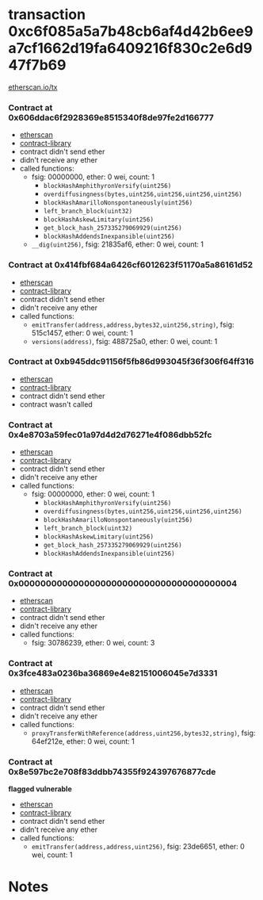 # transaction 0xc6f085a5a7b48cb6af4d42b6ee9a7cf1662d19fa6409216f830c2e6d947f7b69

[etherscan.io/tx](https://etherscan.io/tx/0xc6f085a5a7b48cb6af4d42b6ee9a7cf1662d19fa6409216f830c2e6d947f7b69)


### Contract at 0x606ddac6f2928369e8515340f8de97fe2d166777

* [etherscan](https://etherscan.io/address/0x606ddac6f2928369e8515340f8de97fe2d166777)
* [contract-library](https://contract-library.com/#!/contracts/MAINNET/606ddac6f2928369e8515340f8de97fe2d166777)
* contract didn't send ether
* didn't receive any ether
* called functions:
    * fsig: 00000000, ether: 0 wei, count: 1
        * `blockHashAmphithyronVersify(uint256)`
        * `overdiffusingness(bytes,uint256,uint256,uint256,uint256)`
        * `blockHashAmarilloNonspontaneously(uint256)`
        * `left_branch_block(uint32)`
        * `blockHashAskewLimitary(uint256)`
        * `get_block_hash_257335279069929(uint256)`
        * `blockHashAddendsInexpansible(uint256)`
    * `__dig(uint256)`, fsig: 21835af6, ether: 0 wei, count: 1


### Contract at 0x414fbf684a6426cf6012623f51170a5a86161d52

* [etherscan](https://etherscan.io/address/0x414fbf684a6426cf6012623f51170a5a86161d52)
* [contract-library](https://contract-library.com/#!/contracts/MAINNET/414fbf684a6426cf6012623f51170a5a86161d52)
* contract didn't send ether
* didn't receive any ether
* called functions:
    * `emitTransfer(address,address,bytes32,uint256,string)`, fsig: 515c1457, ether: 0 wei, count: 1
    * `versions(address)`, fsig: 488725a0, ether: 0 wei, count: 1


### Contract at 0xb945ddc91156f5fb86d993045f36f306f64ff316

* [etherscan](https://etherscan.io/address/0xb945ddc91156f5fb86d993045f36f306f64ff316)
* [contract-library](https://contract-library.com/#!/contracts/MAINNET/b945ddc91156f5fb86d993045f36f306f64ff316)
* contract didn't send ether
* contract wasn't called


### Contract at 0x4e8703a59fec01a97d4d2d76271e4f086dbb52fc

* [etherscan](https://etherscan.io/address/0x4e8703a59fec01a97d4d2d76271e4f086dbb52fc)
* [contract-library](https://contract-library.com/#!/contracts/MAINNET/4e8703a59fec01a97d4d2d76271e4f086dbb52fc)
* contract didn't send ether
* didn't receive any ether
* called functions:
    * fsig: 00000000, ether: 0 wei, count: 1
        * `blockHashAmphithyronVersify(uint256)`
        * `overdiffusingness(bytes,uint256,uint256,uint256,uint256)`
        * `blockHashAmarilloNonspontaneously(uint256)`
        * `left_branch_block(uint32)`
        * `blockHashAskewLimitary(uint256)`
        * `get_block_hash_257335279069929(uint256)`
        * `blockHashAddendsInexpansible(uint256)`


### Contract at 0x0000000000000000000000000000000000000004

* [etherscan](https://etherscan.io/address/0x0000000000000000000000000000000000000004)
* [contract-library](https://contract-library.com/#!/contracts/MAINNET/0000000000000000000000000000000000000004)
* contract didn't send ether
* didn't receive any ether
* called functions:
    * fsig: 30786239, ether: 0 wei, count: 3


### Contract at 0x3fce483a0236ba36869e4e82151006045e7d3331

* [etherscan](https://etherscan.io/address/0x3fce483a0236ba36869e4e82151006045e7d3331)
* [contract-library](https://contract-library.com/#!/contracts/MAINNET/3fce483a0236ba36869e4e82151006045e7d3331)
* contract didn't send ether
* didn't receive any ether
* called functions:
    * `proxyTransferWithReference(address,uint256,bytes32,string)`, fsig: 64ef212e, ether: 0 wei, count: 1


### Contract at 0x8e597bc2e708f83ddbb74355f924397676877cde

**flagged vulnerable**

* [etherscan](https://etherscan.io/address/0x8e597bc2e708f83ddbb74355f924397676877cde)
* [contract-library](https://contract-library.com/#!/contracts/MAINNET/8e597bc2e708f83ddbb74355f924397676877cde)
* contract didn't send ether
* didn't receive any ether
* called functions:
    * `emitTransfer(address,address,uint256)`, fsig: 23de6651, ether: 0 wei, count: 1

# Notes

